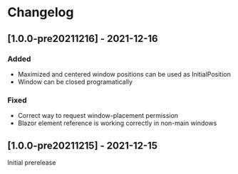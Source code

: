 # Changelog

## [1.0.0-pre20211216] - 2021-12-16
### Added
- Maximized and centered window positions can be used as InitialPosition
- Window can be closed programatically

### Fixed
- Correct way to request window-placement permission
- Blazor element reference is working correctly in non-main windows

## [1.0.0-pre20211215] - 2021-12-15
Initial prerelease
